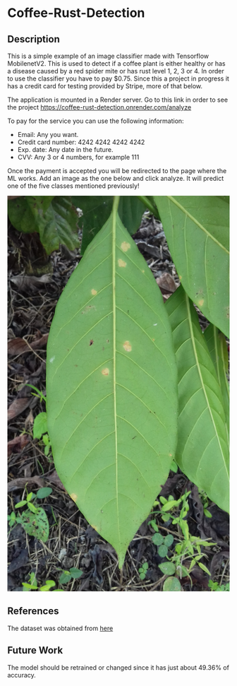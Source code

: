 # Coffee-Rust-Detection
## Description
This is a simple example of an image classifier made with Tensorflow MobilenetV2. This is used to detect if a coffee plant is either healthy or has a disease caused by a red spider mite or has rust level 1, 2, 3 or 4. In order to use the classifier you have to pay $0.75. Since this a project in progress it has a credit card for testing provided by Stripe, more of that below.

The application is mounted in a Render server. Go to this link in order to see the project https://coffee-rust-detection.onrender.com/analyze

To pay for the service you can use the following information:
- Email: Any you want.
- Credit card number: 4242 4242 4242 4242
- Exp. date: Any date in the future.
- CVV: Any 3 or 4 numbers, for example 111

Once the payment is accepted you will be redirected to the page where the ML works. Add an image as the one below and click analyze. It will predict one of the five classes mentioned previously!

![Alt text](uploads/C1P1E2.jpg?raw=true "Coffee plant")

## References
The dataset was obtained from [here](https://data.mendeley.com/datasets/c5yvn32dzg/2)

## Future Work
The model should be retrained or changed since it has just about 49.36% of accuracy.
